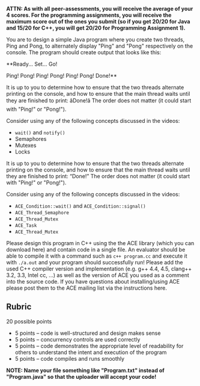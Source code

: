 **ATTN: As with all peer-assessments, you will receive the average of your 4 scores.  For the programming assignments, you will receive the maximum score out of the ones you submit (so if you get 20/20 for Java and 15/20 for C++, you will get 20/20 for Programming Assignment 1).**

You are to design a simple Java program where you create two threads, Ping and Pong, to alternately display "Ping" and "Pong" respectively on the console.  The program should create output that looks like this:

**Ready... Set... Go!

Ping!
Pong!
Ping!
Pong!
Ping!
Pong!
Done!**

It is up to you to determine how to ensure that the two threads alternate printing on the console, and how to ensure that the main thread waits until they are finished to print: âDone!â  The order does not matter (it could start with "Ping!" or "Pong!").

 Consider using any of the following concepts discussed in the videos:

  * `wait()` and `notify()`
  * Semaphores
  * Mutexes
  * Locks

It is up to you to determine how to ensure that the two threads alternate printing on the console, and how to ensure that the main thread waits until they are finished to print: “Done!”  The order does not matter (it could start with "Ping!" or "Pong!").

 Consider using any of the following concepts discussed in the videos:

  * `ACE_Condition::wait()` and `ACE_Condition::signal()`
  * `ACE_Thread_Semaphore`
  * `ACE_Thread_Mutex`
  * `ACE_Task`
  * `ACE_Thread_Mutex`

Please design this program in C++ using the the ACE library (which you can download here) and contain code in a single file.  An evaluator should be able to compile it with a command such as `c++ program.cc`  and execute it with `./a.out` and your program should successfully run! Please add the used C++ compiler version and implementation (e.g. g++ 4.4, 4.5, clang++ 3.2, 3.3, Intel cc, ...) as well as the version of ACE you used as a comment into the source code.  If you have questions about installing/using ACE please post them to the ACE mailing list via the instructions here.

## Rubric
20 possible points

  * 5 points &ndash; code is well-structured and design makes sense
  * 5 points &ndash; concurrency controls are used correctly
  * 5 points &ndash; code demonstrates the appropriate level of readability for others to understand the intent and execution of the program
  * 5 points &ndash; code compiles and runs smoothly

**NOTE: Name your file something like "Program.txt" instead of "Program.java" so that the uploader will accept your code!**
